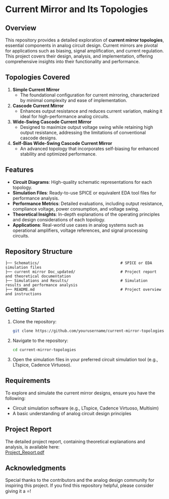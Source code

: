 # Current Mirror and Its Topologies

## Overview
This repository provides a detailed exploration of **current mirror topologies**, essential components in analog circuit design. Current mirrors are pivotal for applications such as biasing, signal amplification, and current regulation. This project covers their design, analysis, and implementation, offering comprehensive insights into their functionality and performance.

## Topologies Covered
1. **Simple Current Mirror**
   - The foundational configuration for current mirroring, characterized by minimal complexity and ease of implementation.
2. **Cascode Current Mirror**
   - Enhances output resistance and reduces current variation, making it ideal for high-performance analog circuits.
3. **Wide-Swing Cascode Current Mirror**
   - Designed to maximize output voltage swing while retaining high output resistance, addressing the limitations of conventional cascode designs.
4. **Self-Bias Wide-Swing Cascode Current Mirror**
   - An advanced topology that incorporates self-biasing for enhanced stability and optimized performance.

## Features
- **Circuit Diagrams**: High-quality schematic representations for each topology.
- **Simulation Files**: Ready-to-use SPICE or equivalent EDA tool files for performance analysis.
- **Performance Metrics**: Detailed evaluations, including output resistance, compliance voltage, power consumption, and voltage swing.
- **Theoretical Insights**: In-depth explanations of the operating principles and design considerations of each topology.
- **Applications**: Real-world use cases in analog systems such as operational amplifiers, voltage references, and signal processing circuits.

## Repository Structure
```
├── Schematics/                                    # SPICE or EDA simulation files
├── current mirror Doc_updated/                    # Project report and theoretical documentation
├── Simulations and Results/                       # Simulation results and performance analysis
├── README.md                                      # Project overview and instructions
```

## Getting Started
1. Clone the repository:
   ```bash
   git clone https://github.com/yourusername/current-mirror-topologies.git
   ```
2. Navigate to the repository:
   ```bash
   cd current-mirror-topologies
   ```
3. Open the simulation files in your preferred circuit simulation tool (e.g., LTspice, Cadence Virtuoso).

## Requirements
To explore and simulate the current mirror designs, ensure you have the following:
- Circuit simulation software (e.g., LTspice, Cadence Virtuoso, Multisim)
- A basic understanding of analog circuit design principles

## Project Report
The detailed project report, containing theoretical explanations and analysis, is available here:  
[Project_Report.pdf](https://github.com/HarshitSri-Analog/Current-Mirror-Topologies/blob/main/Current%20Mirror%20Doc_updated.pdf)

## Acknowledgments
Special thanks to the contributors and the analog design community for inspiring this project. If you find this repository helpful, please consider giving it a ⭐!

